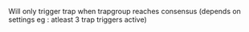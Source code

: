 Will only trigger trap when trapgroup reaches consensus (depends on settings eg : atleast 3 trap triggers active)